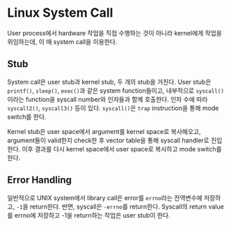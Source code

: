 # Linux System Call

User process에서 hardware 작업을 직접 수행하는 것이 아니라 kernel에게 작업을 위임하는데,
이 때 system call을 이용한다.

## Stub

System call은 user stub과 kernel stub, 두 개의 stub을 거친다.
User stub은 `printf()`, `sleep()`, `exec()`과 같은 system function들이고,
내부적으로 `syscall()`이라는 function을 syscall number와 인자들과 함께 호출한다.
인자 수에 따라 `syscall2()`, `syscall3()` 등이 있다.
`syscall()`은 `trap` instruction을 통해 mode switch를 한다.

Kernel stub은 user space에서 argument를 kernel space로 복사해오고,
argument들이 valid한지 check한 후 vector table을 통해 syscall handler로 진입한다.
이후 결과를 다시 kernel space에서 user space로 복사하고 mode switch를 한다.

## Error Handling

일반적으로 UNIX system에서 library call은 error를 `errno`라는 전역변수에 저장하고,
`-1`을 return한다. 반면, syscall은 `-errno`를 return한다.
Syscall의 return value를 errno에 저장하고 -1을 return하는 작업은 user stub이 한다.

